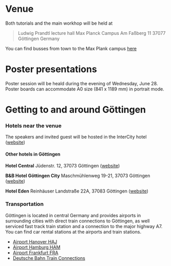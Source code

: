 # Venue
Both tutorials and the main workhop will be held at
> Ludwig Prandtl lecture hall
> Max Planck Campus
> Am Faßberg 11
> 37077 Göttingen
> Germany

You can find busses from town to the Max Plank campus [here](https://www.google.com/maps/dir/G%C3%B6ttingen+Bahnhof%2FZOB,+37073+G%C3%B6ttingen,+Germany/Espressobar,+Am+Fa%C3%9Fberg,+37077+G%C3%B6ttingen,+Germany/@51.5481109,9.9292189,14z/data=!3m1!4b1!4m18!4m17!1m5!1m1!1s0x47a4d4b9ab2439e9:0x46de1928799a2fe9!2m2!1d9.927098!2d51.535082!1m5!1m1!1s0x47a4d5040b163279:0xdf80821eff2679f1!2m2!1d9.96696!2d51.5611613!2m3!6e1!7e2!8j1530090000!3e3)


# Poster presentations
Poster session will be heald during the evening of Wednesday, June 28. Poster boards  can accommodate A0 size (841 x 1189 mm) in portrait mode.


# Getting to and around Göttingen

### Hotels near the venue

The speakers and invited guest will be hosted in the InterCity hotel ([website](www.intercityhotel.com))

#### Other hotels in Göttingen
**Hotel Central**
Jüdenstr. 12, 37073 Göttingen ([website](www.hotel-central.com))

**B&B Hotel Göttingen City**
Maschmühlenweg 19-21, 37073 Göttingen ([website](www.hotelbb.de/de/goettingen-city))
 
**Hotel Eden**
Reinhäuser Landstraße 22A, 37083 Göttingen ([website](www.eden-hotel.de))

### Transportation
Göttingen is located in central Germany and provides airports in surrounding cities with direct train connections to Göttingen, as well serviced fast track train station and a connection to the major highway A7. You can find car rental stations at the airports and train stations.

- [Airport Hanover HAJ](http://www.hannover-airport.de/fluggaeste-besucher)
- [Airport Hamburg HAM](http://www.hamburg-airport.de/en/index.php)
- [Airport Frankfurt FRA](http://www.frankfurt-airport.com/en/flights---more/flights.html)
- [Deutsche Bahn Train Connections](https://www.bahn.com/en/view/index.shtml)